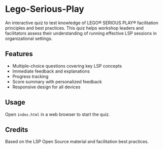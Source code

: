 # Lego-Serious-Play

An interactive quiz to test knowledge of LEGO® SERIOUS PLAY® facilitation principles and best practices. This quiz helps workshop leaders and facilitators assess their understanding of running effective LSP sessions in organizational settings.

## Features
- Multiple-choice questions covering key LSP concepts
- Immediate feedback and explanations
- Progress tracking
- Score summary with personalized feedback
- Responsive design for all devices

## Usage
Open `index.html` in a web browser to start the quiz.

## Credits
Based on the LSP Open Source material and facilitation best practices. 
